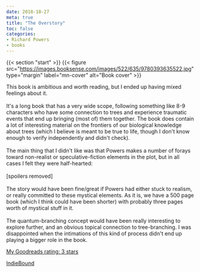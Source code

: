 ```yaml
---
date: 2018-10-27
meta: true
title: "The Overstory"
toc: false
categories:
- Richard Powers
- books
---
```


{{< section "start" >}}
{{< figure src="https://images.booksense.com/images/522/635/9780393635522.jpg" type="margin" label="mn-cover" alt="Book cover" >}}

This book is ambitious and worth reading, but I ended up having mixed feelings about it. <br /><br />It's a long book that has a very wide scope, following something like 8-9 characters who have some connection to trees and experience traumatic events that end up bringing (most of) them together. The book does contain a lot of interesting material on the frontiers of our biological knowledge about trees (which I believe is meant to be true to life, though I don't know enough to verify independently and didn't check). <br /><br />The main thing that I didn't like was that Powers makes a number of forays toward non-realist or speculative-fiction elements in the plot, but in all cases I felt they were half-hearted:<br /><br />[spoilers removed]<br /><br />The story would have been fine/great if Powers had either stuck to realism, or really committed to these mystical elements. As it is, we have a 500 page book (which I think could have been shorter) with probably three pages worth of mystical stuff in it. <br /><br />The quantum-branching concept would have been really interesting to explore further, and an obvious topical connection to tree-branching. I was disappointed when the intimations of this kind of process didn't end up playing a bigger role in the book.

[My Goodreads rating: 3 stars](https://www.goodreads.com/review/show/2549428257)  

[IndieBound](https://www.indiebound.org/book/9780393635522)
